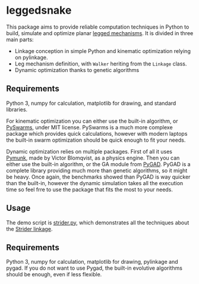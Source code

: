 # leggedsnake

This package aims to provide reliable computation techniques in Python to build, simulate and optimize planar [legged mechanisms](https://en.wikipedia.org/wiki/Leg_mechanism). It is divided in three main parts:
* Linkage conception in simple Python and kinematic optimization relying on pylinkage.
* Leg mechanism definition, with ``Walker`` heriting from the ``Linkage`` class.
* Dynamic optimization thanks to genetic algorithms

## Requirements

Python 3, numpy for calculation, matplotlib for drawing, and standard libraries. 

For kinematic optimization you can either use the built-in algorithm, or [PySwarms](https://pyswarms.readthedocs.io/en/latest/), under MIT license. PySwarms is a much more complexe package which provides quick calculations, however with modern laptops the built-in swarm optimization should be quick enough to fit your needs.

Dynamic optimization relies on multiple packages. First of all it uses [Pymunk](http://www.pymunk.org/en/latest/index.html), made by Victor Blomqvist, as a physics engine. Then you can either use the built-in algorithm, or the GA module from [PyGAD](https://pygad.readthedocs.io/en/latest/). PyGAD is a complete library providing much more than genetic algorithms, so it might be heavy. Once again, the benchmarks showed than PyGAD is way quicker than the built-in, however the dynamic simulation takes all the execution time so feel frre to use the package that fits the most to your needs.

## Usage

The demo script is [strider.py](https://github.com/HugoFara/leggedsnake/blob/main/leggedsnake/examples/strider.py), which demonstrates all the techniques about the [Strider linkage](https://www.diywalkers.com/strider-linkage-plans.html).


## Requirements

Python 3, numpy for calculation, matplotlib for drawing, pylinkage and pygad. If you do not want to use Pygad, the built-in evolutive algorithms should be enough, even if less flexible.
